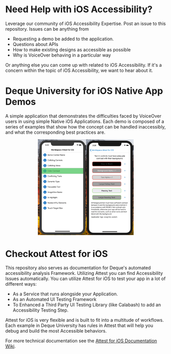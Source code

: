 # Need Help with iOS Accessibility?

Leverage our community of iOS Accessibility Expertise. Post an issue to this repository. Issues can be anything from

- Requesting a demo be added to the application.
- Questions about APIs
- How to make existing designs as accessible as possible
- Why is VoiceOver behaving in a particular way

Or anything else you can come up with related to iOS Accessibility. If it's a concern within the topic of iOS Accessibility, we want to hear about it.

# Deque University for iOS Native App Demos

A simple application that demonstrates the difficulties faced by VoiceOver users in using simple Native iOS Applications. Each demo is composed of a series of examples that show how the concept can be handled inaccessibly, and what the corresponding best practices are. 

<p align="center">
  <img src="/screenshots/side_by_side.png" width="300" alt="Side By side menu and Color Contrast example.">
</p>

# Checkout Attest for iOS

This repository also serves as documentation for Deque's automated accessibility analysis Framework. Utilizing Attest you can find Accessibility Issues automatically. You can utilize Attest for iOS to test your app in a lot of different ways:

- As a Service that runs alongside your Application.
- As an Automated UI Testing Framework
- To Enhanced a Third Party UI Testing Library (like Calabash) to add an Accessibility Testing Step.

Attest for iOS is very flexible and is built to fit into a multitude of workflows. Each example in Deque University has rules in Attest that will help you debug and build the most Accessible behaviors.

For more technical documentation see the [Attest for iOS Documentation Wiki](https://github.com/dequelabs/Deque-University-for-iOS/wiki).
